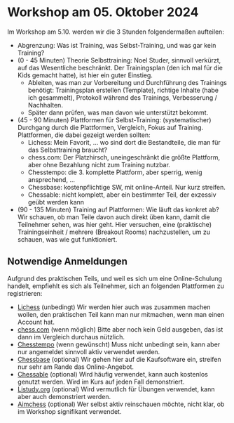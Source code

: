 # Workshop am 05. Oktober 2024

Im Workshop am 5.10. werden wir die 3 Stunden folgendermaßen aufteilen:

* Abgrenzung: Was ist Training, was Selbst-Training, und was gar kein Training?
* (0 - 45 Minuten) Theorie Selbsttraining: Noel Studer, sinnvoll verkürzt, auf das Wesentliche beschränkt. Der Trainingsplan (den ich mal für die Kids gemacht hatte), ist hier ein guter Einstieg.
  * Ableiten, was man zur Vorbereitung und Durchführung des Trainings benötigt: Trainingsplan erstellen (Template), richtige Inhalte (habe ich gesammelt), Protokoll während des Trainings, Verbesserung / Nachhalten. 
  * Später dann prüfen, was man davon wie unterstützt bekommt.
* (45 - 90 Minuten) Plattformen für Selbst-Training: (systematischer) Durchgang durch die Plattformen, Vergleich, Fokus auf Training. Plattformen, die dabei gezeigt werden sollten:
  * Lichess: Mein Favorit, ... wo sind dort die Bestandteile, die man für das Selbsttraining braucht?
  * chess.com: Der Platzhirsch, uneingeschränkt die größte Plattform, aber ohne Bezahlung nicht zum Training nutzbar.
  * Chesstempo: die 3. komplette Plattform, aber sperrig, wenig ansprechend, ...
  * Chessbase: kostenpflichtige SW, mit online-Anteil. Nur kurz streifen.
  * Chessable: nicht komplett, aber ein bestimmter Teil, der exzessiv geübt werden kann
* (90 - 135 Minuten) Training auf Plattformen: Wie läuft das konkret ab? Wir schauen, ob man Teile davon auch direkt üben kann, damit die Teilnehmer sehen, was hier geht. Hier versuchen, eine (praktische) Trainingseinheit / mehrere (Breakout Rooms) nachzustellen, um zu schauen, was wie gut funktioniert.

## Notwendige Anmeldungen

Aufgrund des praktischen Teils, und weil es sich um eine Online-Schulung handelt, empfiehlt es sich als Teilnehmer, sich an folgenden Plattformen zu registrieren:

* [Lichess](https://lichess.org/) (unbedingt) Wir werden hier auch was zusammen machen wollen, den praktischen Teil kann man nur mitmachen, wenn man einen Account hat.
* [chess.com](https://www.chess.com/) (wenn möglich) Bitte aber noch kein Geld ausgeben, das ist dann im Vergleich durchaus nützlich.
* [Chesstempo](https://www.chesstempo.com/) (wenn gewünscht) Muss nicht unbedingt sein, kann aber nur angemeldet sinnvoll aktiv verwendet werden.
* [Chessbase](https://www.chessbase.com/) (optional) Wir gehen hier auf die Kaufsoftware ein, streifen nur sehr am Rande das Online-Angebot.
* [Chessable](https://www.chessable.com/) (optional) Wird häufig verwendet, kann auch kostenlos genutzt werden. Wird im Kurs auf jeden Fall demonstriert.
* [Listudy.org](https://listudy.org/de) (optional) Wird vermutlich für Übungen verwendet, kann aber auch demonstriert werden.
* [Aimchess](https://aimchess.com/home) (optional) Wer selbst aktiv reinschauen möchte, nicht klar, ob im Workshop signifikant verwendet.